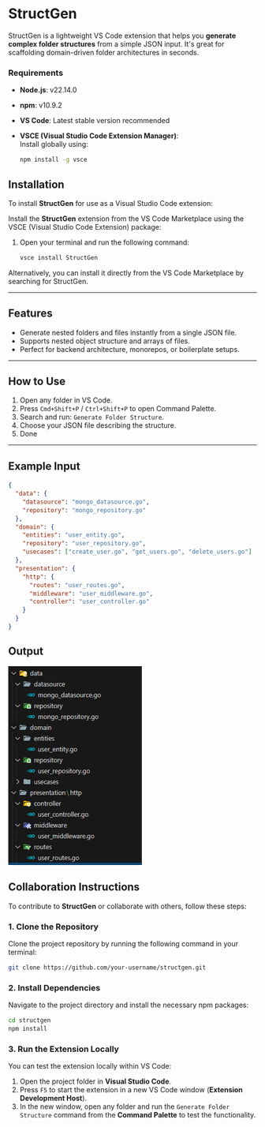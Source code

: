 # StructGen

StructGen is a lightweight VS Code extension that helps you **generate complex folder structures** from a simple JSON input. It's great for scaffolding domain-driven folder architectures in seconds.

### Requirements

- **Node.js**: v22.14.0  
- **npm**: v10.9.2  
- **VS Code**: Latest stable version recommended
- **VSCE (Visual Studio Code Extension Manager)**:  
  Install globally using:

  ```bash
  npm install -g vsce
  ```

## Installation

To install **StructGen** for use as a Visual Studio Code extension:

Install the **StructGen** extension from the VS Code Marketplace using the VSCE (Visual Studio Code Extension) package:

1. Open your terminal and run the following command:
   ```bash
   vsce install StructGen
   ```
Alternatively, you can install it directly from the VS Code Marketplace by searching for StructGen.

---

## Features

- Generate nested folders and files instantly from a single JSON file.
- Supports nested object structure and arrays of files.
- Perfect for backend architecture, monorepos, or boilerplate setups.

---

## How to Use

1. Open any folder in VS Code.
2. Press `Cmd+Shift+P` / `Ctrl+Shift+P` to open Command Palette.
3. Search and run: `Generate Folder Structure`.
4. Choose your JSON file describing the structure.
5. Done

---

## Example Input

```json
{
  "data": {
    "datasource": "mongo_datasource.go",
    "repository": "mongo_repository.go"
  },
  "domain": {
    "entities": "user_entity.go",
    "repository": "user_repository.go",
    "usecases": ["create_user.go", "get_users.go", "delete_users.go"]
  },
  "presentation": {
    "http": {
      "routes": "user_routes.go",
      "middleware": "user_middleware.go",
      "controller": "user_controller.go"
    }
  }
}
```


## Output

![Output Image](example/output-example.png)


## Collaboration Instructions

To contribute to **StructGen** or collaborate with others, follow these steps:

### 1. Clone the Repository

Clone the project repository by running the following command in your terminal:

```bash
git clone https://github.com/your-username/structgen.git
```

### 2. Install Dependencies

Navigate to the project directory and install the necessary npm packages:

```bash
cd structgen
npm install
```

### 3. Run the Extension Locally

You can test the extension locally within VS Code:

1. Open the project folder in **Visual Studio Code**.
2. Press `F5` to start the extension in a new VS Code window (**Extension Development Host**).
3. In the new window, open any folder and run the `Generate Folder Structure` command from the **Command Palette** to test the functionality.

